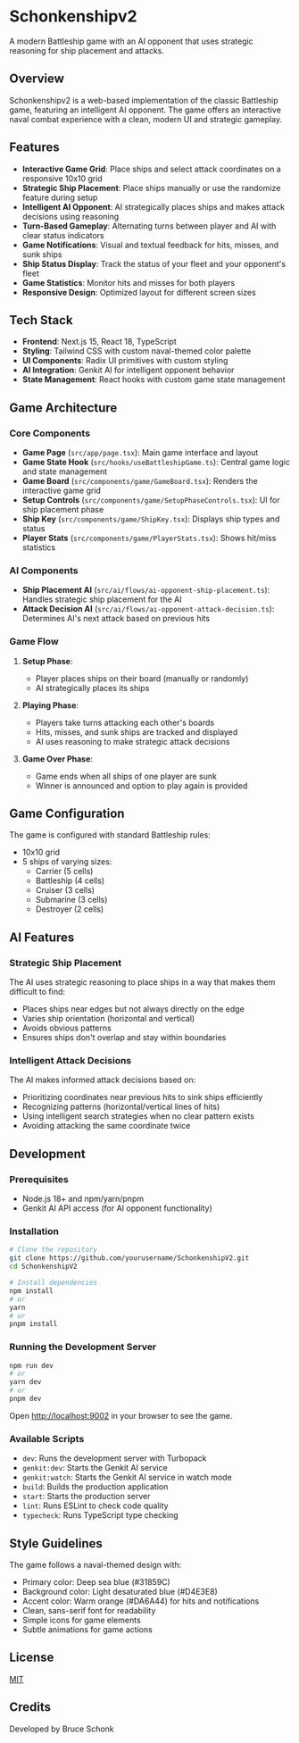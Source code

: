 # Schonkenshipv2

A modern Battleship game with an AI opponent that uses strategic reasoning for ship placement and attacks.

## Overview

Schonkenshipv2 is a web-based implementation of the classic Battleship game, featuring an intelligent AI opponent. The game offers an interactive naval combat experience with a clean, modern UI and strategic gameplay.

## Features

- **Interactive Game Grid**: Place ships and select attack coordinates on a responsive 10x10 grid
- **Strategic Ship Placement**: Place ships manually or use the randomize feature during setup
- **Intelligent AI Opponent**: AI strategically places ships and makes attack decisions using reasoning
- **Turn-Based Gameplay**: Alternating turns between player and AI with clear status indicators
- **Game Notifications**: Visual and textual feedback for hits, misses, and sunk ships
- **Ship Status Display**: Track the status of your fleet and your opponent's fleet
- **Game Statistics**: Monitor hits and misses for both players
- **Responsive Design**: Optimized layout for different screen sizes

## Tech Stack

- **Frontend**: Next.js 15, React 18, TypeScript
- **Styling**: Tailwind CSS with custom naval-themed color palette
- **UI Components**: Radix UI primitives with custom styling
- **AI Integration**: Genkit AI for intelligent opponent behavior
- **State Management**: React hooks with custom game state management

## Game Architecture

### Core Components

- **Game Page** (`src/app/page.tsx`): Main game interface and layout
- **Game State Hook** (`src/hooks/useBattleshipGame.ts`): Central game logic and state management
- **Game Board** (`src/components/game/GameBoard.tsx`): Renders the interactive game grid
- **Setup Controls** (`src/components/game/SetupPhaseControls.tsx`): UI for ship placement phase
- **Ship Key** (`src/components/game/ShipKey.tsx`): Displays ship types and status
- **Player Stats** (`src/components/game/PlayerStats.tsx`): Shows hit/miss statistics

### AI Components

- **Ship Placement AI** (`src/ai/flows/ai-opponent-ship-placement.ts`): Handles strategic ship placement for the AI
- **Attack Decision AI** (`src/ai/flows/ai-opponent-attack-decision.ts`): Determines AI's next attack based on previous hits

### Game Flow

1. **Setup Phase**: 
   - Player places ships on their board (manually or randomly)
   - AI strategically places its ships
   
2. **Playing Phase**:
   - Players take turns attacking each other's boards
   - Hits, misses, and sunk ships are tracked and displayed
   - AI uses reasoning to make strategic attack decisions
   
3. **Game Over Phase**:
   - Game ends when all ships of one player are sunk
   - Winner is announced and option to play again is provided

## Game Configuration

The game is configured with standard Battleship rules:

- 10x10 grid
- 5 ships of varying sizes:
  - Carrier (5 cells)
  - Battleship (4 cells)
  - Cruiser (3 cells)
  - Submarine (3 cells)
  - Destroyer (2 cells)

## AI Features

### Strategic Ship Placement

The AI uses strategic reasoning to place ships in a way that makes them difficult to find:
- Places ships near edges but not always directly on the edge
- Varies ship orientation (horizontal and vertical)
- Avoids obvious patterns
- Ensures ships don't overlap and stay within boundaries

### Intelligent Attack Decisions

The AI makes informed attack decisions based on:
- Prioritizing coordinates near previous hits to sink ships efficiently
- Recognizing patterns (horizontal/vertical lines of hits)
- Using intelligent search strategies when no clear pattern exists
- Avoiding attacking the same coordinate twice

## Development

### Prerequisites

- Node.js 18+ and npm/yarn/pnpm
- Genkit AI API access (for AI opponent functionality)

### Installation

```bash
# Clone the repository
git clone https://github.com/yourusername/SchonkenshipV2.git
cd SchonkenshipV2

# Install dependencies
npm install
# or
yarn
# or
pnpm install
```

### Running the Development Server

```bash
npm run dev
# or
yarn dev
# or
pnpm dev
```

Open [http://localhost:9002](http://localhost:9002) in your browser to see the game.

### Available Scripts

- `dev`: Runs the development server with Turbopack
- `genkit:dev`: Starts the Genkit AI service
- `genkit:watch`: Starts the Genkit AI service in watch mode
- `build`: Builds the production application
- `start`: Starts the production server
- `lint`: Runs ESLint to check code quality
- `typecheck`: Runs TypeScript type checking

## Style Guidelines

The game follows a naval-themed design with:
- Primary color: Deep sea blue (#31859C)
- Background color: Light desaturated blue (#D4E3E8)
- Accent color: Warm orange (#DA6A44) for hits and notifications
- Clean, sans-serif font for readability
- Simple icons for game elements
- Subtle animations for game actions

## License

[MIT](LICENSE)

## Credits

Developed by Bruce Schonk
